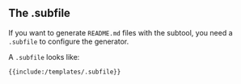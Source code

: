 ## The .subfile  

If you want to generate ```README.md``` files with the subtool, you need a ```.subfile``` to configure the generator.

A ```.subfile``` looks like:  

```
{{include:/templates/.subfile}}
```

